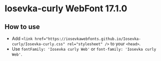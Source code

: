 # Iosevka-curly WebFont 17.1.0

## How to use

- Add `<link href="https://iosevkawebfonts.github.io/Iosevka-curly/Iosevka-curly.css" rel="stylesheet" />` to your `<head>`.
- Use `fontFamily: 'Iosevka curly Web'` or `font-family: 'Iosevka curly Web'`.
